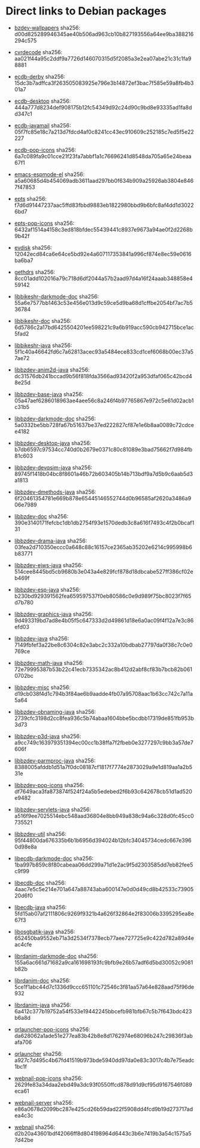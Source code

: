 # Direct links to Debian packages
 
  - [bzdev-wallpapers](./archive/pool/contrib/b/bzdev-wallpapers/bzdev-wallpapers_1.0.0_all.deb)
    sha256: d00d825289946345ae40b506ad963cb10b827193556a64ee9ba388216294c575
 
  - [cvrdecode](./archive/pool/contrib/c/cvrdecode/cvrdecode_1.2_all.deb)
    sha256: aa021f44a95c2ddf9a7726d146070315d5f2085a3e2ea07abe21c31c1fa98881
 
  - [ecdb-derby](./archive/pool/contrib/e/ecdb-derby/ecdb-derby_0.1.7_all.deb)
    sha256: 15dc3b7adffca3f263505083925e796e3b14872ef3bac7f585e59a8fb4b301a7
 
  - [ecdb-desktop](./archive/pool/contrib/e/ecdb-desktop/ecdb-desktop_0.1.7_all.deb)
    sha256: 444a777d8234def908175b12fc54349d92c24d90c9bd8e93335ad1fa8dd347c1
 
  - [ecdb-javamail](./archive/pool/contrib/e/ecdb-javamail/ecdb-javamail_0.1.7_all.deb)
    sha256: 05f7fc85e18c7a213d7fdcd4af0c8241cc43ec910609c252185c7ed5f5e22227
 
  - [ecdb-pop-icons](./archive/pool/contrib/e/ecdb-pop-icons/ecdb-pop-icons_0.1.7_all.deb)
    sha256: 6a7c089fa9c01cce21f23fa7abbf1a1c76696241d8548da705a65e24beaa67f1
 
  - [emacs-espmode-el](./archive/pool/contrib/e/emacs-espmode-el/emacs-espmode-el_1.1_all.deb)
    sha256: a5a60685d4b454069adb3611aad297bb0f634b909a25926ab3804e8467f47853
 
  - [epts](./archive/pool/contrib/e/epts/epts_1.1.29_all.deb)
    sha256: f7d6d91447237aac5ffd83fbbd9883eb1822980bbd9b6bfc8af4dd1d30226bd7
 
  - [epts-pop-icons](./archive/pool/contrib/e/epts-pop-icons/epts-pop-icons_1.1.29_all.deb)
    sha256: 6432af1514a4158c3ed818bfdec55439441c8937e9673a94ae0f2d2268b9b42f
 
  - [evdisk](./archive/pool/contrib/e/evdisk/evdisk_1.13.1_all.deb)
    sha256: 12042ecd84ca6e64ce5bd92e4a607117353841a996cf874e8ec59e0616ba6ba7
 
  - [gethdrs](./archive/pool/contrib/g/gethdrs/gethdrs_1.1.1_all.deb)
    sha256: 8cc01add102016a79c718d6df2044a57b2aad97d4a16f24aaab348858e459142
 
  - [libbikeshr-darkmode-doc](./archive/pool/contrib/libb/libbikeshr-darkmode-doc/libbikeshr-darkmode-doc_1.4.9_all.deb)
    sha256: 55a6e7577bb1463c53e456e013d9c59ce5d9ba68d1cffbe2054bf7ac7b536784
 
  - [libbikeshr-doc](./archive/pool/contrib/libb/libbikeshr-doc/libbikeshr-doc_1.4.9_all.deb)
    sha256: 6d5786c2a17bd6425504201ee598221c9a6b919acc590cb942715bce1ac5fad2
 
  - [libbikeshr-java](./archive/pool/contrib/libb/libbikeshr-java/libbikeshr-java_1.4.9_all.deb)
    sha256: 5f1c40a46642fd6c7a62813acec93a5484ece833cd1cef6068b00ec37a57ae72
 
  - [libbzdev-anim2d-java](./archive/pool/contrib/libb/libbzdev-anim2d-java/libbzdev-anim2d-java_2.1.49_all.deb)
    sha256: dc31576db241bccad9b56f818fda3566ad93420f2a953dfaf065c42bcd48e25d
 
  - [libbzdev-base-java](./archive/pool/contrib/libb/libbzdev-base-java/libbzdev-base-java_2.1.49_all.deb)
    sha256: 05a47aef6286018963ae4aee56c8a246f4b97765867e972c5e61d02acb1c31b5
 
  - [libbzdev-darkmode-doc](./archive/pool/contrib/libb/libbzdev-darkmode-doc/libbzdev-darkmode-doc_2.1.49_all.deb)
    sha256: 5a0332be5bb728fa67b51637be37ed222827cf87e1e6b8aa0089c72cdcee4182
 
  - [libbzdev-desktop-java](./archive/pool/contrib/libb/libbzdev-desktop-java/libbzdev-desktop-java_2.1.49_all.deb)
    sha256: b7db6597c97534cc740d0b2679e0371c80c81089e3bad75662f7d984fb81c603
 
  - [libbzdev-devqsim-java](./archive/pool/contrib/libb/libbzdev-devqsim-java/libbzdev-devqsim-java_2.1.49_all.deb)
    sha256: 89745f1418b04bc8f8601a46b72b603405b14b713bdf9a7d5b9c6aab5d3a1813
 
  - [libbzdev-dmethods-java](./archive/pool/contrib/libb/libbzdev-dmethods-java/libbzdev-dmethods-java_2.1.49_all.deb)
    sha256: 6f20461354781e669b878e65445146552744d0b96585af2620a3486a906e7989
 
  - [libbzdev-doc](./archive/pool/contrib/libb/libbzdev-doc/libbzdev-doc_2.1.49_all.deb)
    sha256: 390e3140171fefcbc1db1db2754f93e1570dedb3c8a616f7493c4f2b0bcaf131
 
  - [libbzdev-drama-java](./archive/pool/contrib/libb/libbzdev-drama-java/libbzdev-drama-java_2.1.49_all.deb)
    sha256: 03fea2d710350eccc0a648c88c16157ce2365ab35202e6214c995998b6b83771
 
  - [libbzdev-ejws-java](./archive/pool/contrib/libb/libbzdev-ejws-java/libbzdev-ejws-java_2.1.49_all.deb)
    sha256: 514cee8445bd5cb9680b3e043a4e829fcf878d18dbcabe527ff386cf02eb469f
 
  - [libbzdev-esp-java](./archive/pool/contrib/libb/libbzdev-esp-java/libbzdev-esp-java_2.1.49_all.deb)
    sha256: b230bd929391562fea659597537f0eb80586c0e9d989f75bc8023f7f65d7b780
 
  - [libbzdev-graphics-java](./archive/pool/contrib/libb/libbzdev-graphics-java/libbzdev-graphics-java_2.1.49_all.deb)
    sha256: 9d493319bd7ad8e4b05f5c647333d2d49861d18e6a0ac09f4f12a7e3c86efd03
 
  - [libbzdev-java](./archive/pool/contrib/libb/libbzdev-java/libbzdev-java_2.1.49_all.deb)
    sha256: 7149fbfef3a22be8c6304c82e3abc2c332a10bdbab27797da0f38c7c0e0769ce
 
  - [libbzdev-math-java](./archive/pool/contrib/libb/libbzdev-math-java/libbzdev-math-java_2.1.49_all.deb)
    sha256: 72e79995387b53b22c41ecb7335342ac8b412d2abf8cf83b7bcb82b0610702bc
 
  - [libbzdev-misc](./archive/pool/contrib/libb/libbzdev-misc/libbzdev-misc_2.1.49_all.deb)
    sha256: d19cb038f4d1c794b3f84ae6b9aadde4fb07a95708aac1b63cc742c7a11a5a64
 
  - [libbzdev-obnaming-java](./archive/pool/contrib/libb/libbzdev-obnaming-java/libbzdev-obnaming-java_2.1.49_all.deb)
    sha256: 2739cfc3198d2cc8fea936c5b74abaa1604bbe5bcdbb17319de851fb953b3d73
 
  - [libbzdev-p3d-java](./archive/pool/contrib/libb/libbzdev-p3d-java/libbzdev-p3d-java_2.1.49_all.deb)
    sha256: a9cc749c163979351394ec00cc1b38ffa7f2fbeb0e3277297c9bb3a57de7606f
 
  - [libbzdev-parmproc-java](./archive/pool/contrib/libb/libbzdev-parmproc-java/libbzdev-parmproc-java_2.1.49_all.deb)
    sha256: 8388005afddb1d51a7f0dc08187cf1817f7774e2873029a9e1d819aa1a2b531e
 
  - [libbzdev-pop-icons](./archive/pool/contrib/libb/libbzdev-pop-icons/libbzdev-pop-icons_2.1.49_all.deb)
    sha256: df7649aca3fa873874f524f24a5b5edebed2f6b93c642678cb51d1ad520e9482
 
  - [libbzdev-servlets-java](./archive/pool/contrib/libb/libbzdev-servlets-java/libbzdev-servlets-java_2.1.49_all.deb)
    sha256: a516f9ee7025514ebc548aad36804e8bb949a838c94a6c328d0fc45cc0735521
 
  - [libbzdev-util](./archive/pool/contrib/libb/libbzdev-util/libbzdev-util_2.1.49_all.deb)
    sha256: 95f44800da676335b6b1b6956d394024b12bfc34045734cedc667e3960d98e8a
 
  - [libecdb-darkmode-doc](./archive/pool/contrib/libe/libecdb-darkmode-doc/libecdb-darkmode-doc_0.1.7_all.deb)
    sha256: 1ba997b859c8f80cabeaa06dd299a71d1e2ac9f5d2303585dd7eb82fee5c9f99
 
  - [libecdb-doc](./archive/pool/contrib/libe/libecdb-doc/libecdb-doc_0.1.7_all.deb)
    sha256: 4aac7e5c5e214e701a647a88743aba600147e0d0d49cd8b42533c7390520d6f0
 
  - [libecdb-java](./archive/pool/contrib/libe/libecdb-java/libecdb-java_0.1.7_all.deb)
    sha256: 5fd15ab07af2111806c9269f9321b4a626f32864e2f83006b3395295ea8e67f3
 
  - [libosgbatik-java](./archive/pool/contrib/libo/libosgbatik-java/libosgbatik-java_0.4.2_all.deb)
    sha256: 652450ba9552eb71a3d2534f7378ecb77aee727725e9c422d782a89d4eac4cfe
 
  - [librdanim-darkmode-doc](./archive/pool/contrib/libr/librdanim-darkmode-doc/librdanim-darkmode-doc_1.4.13_all.deb)
    sha256: 155a6ac661d71682a9ca161698193fc9bfb9e26b57adf6d5bd30052c9081b82b
 
  - [librdanim-doc](./archive/pool/contrib/libr/librdanim-doc/librdanim-doc_1.4.13_all.deb)
    sha256: 5ce1f1abc44d7c1336d9ccc651101c72546c3f81aa57a64e828aad75f96de932
 
  - [librdanim-java](./archive/pool/contrib/libr/librdanim-java/librdanim-java_1.4.13_all.deb)
    sha256: 6a412c377b19752a54f533e19442245bbcefb981bfb67c5b7f643bdc423b6a8d
 
  - [qrlauncher-pop-icons](./archive/pool/contrib/q/qrlauncher-pop-icons/qrlauncher-pop-icons_1.14_all.deb)
    sha256: da628062a1ade51e277ea83b42b8e8d1762974e68096b247c29836f3abafa706
 
  - [qrlauncher](./archive/pool/contrib/q/qrlauncher/qrlauncher_1.14_all.deb)
    sha256: a927c7d495c4b67fd41519b973bde5940dd97da0e83c3017c4b7e75eadc1bc1f
 
  - [webnail-pop-icons](./archive/pool/contrib/w/webnail-pop-icons/webnail-pop-icons_1.6.27_all.deb)
    sha256: 2629fe83a34daa2ebd49a3dc93f0550ffcd878d91d9cf95d9167546f089eca61
 
  - [webnail-server](./archive/pool/contrib/w/webnail-server/webnail-server_1.6.27_all.deb)
    sha256: e86a0678d2099bc287e425cd26b59dad22f5908dd4fcd9b19d273717adea4c3c
 
  - [webnail](./archive/pool/contrib/w/webnail/webnail_1.6.27_all.deb)
    sha256: d2b20a43601bdf42066ff8d804198964d6443c3b6e7419b3a54c1575a57d42be
